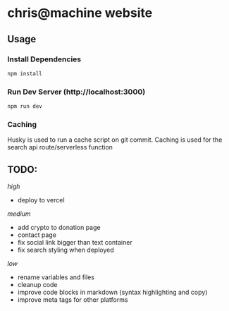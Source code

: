 # chris@machine website

## Usage

### Install Dependencies
```bash
npm install
```

### Run Dev Server (http://localhost:3000) 
```bash
npm run dev
```

### Caching

Husky is used to run a cache script on git commit. Caching is used for the search api route/serverless function

## TODO:

*high*
- deploy to vercel

*medium*
- add crypto to donation page
- contact page
- fix social link bigger than text container
- fix search styling when deployed

*low*
- rename variables and files
- cleanup code
- improve code blocks in markdown (syntax highlighting and copy)
- improve meta tags for other platforms
